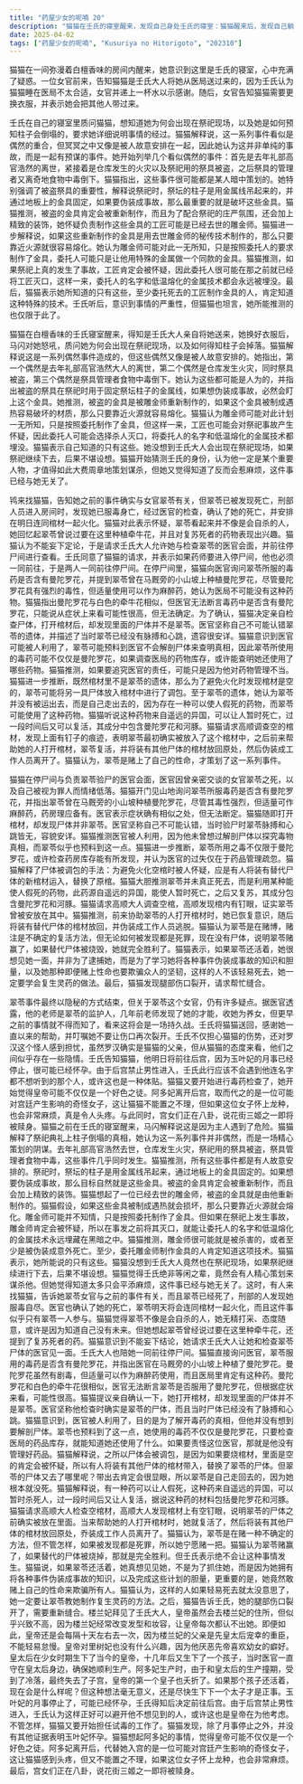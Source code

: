 ```yaml
---
title: "药屋少女的呢喃 20"
description: "猫猫在壬氏的寝室醒来，发现自己身处壬氏的寝室：猫猫醒来后，发现自己躺在散发着白檀香味的壬氏的寝室里，对此感到疑惑。猫猫在壬氏的寝室醒来，女官告知猫猫被送来的原因：一位女官告诉猫猫，因为她在医局睡觉不太好，是壬氏大人把她送来的，并递给她一杯水表示感谢。猫猫在壬氏的寝室醒来，女官请猫猫更换衣服：女官告知猫猫，她需要更换衣服，并表示会把其他人带来。壬氏询问事故的详细经过，壬氏质问猫猫：壬氏质问猫猫为何会出现在那里，以及如何得知柱子会掉落，要求她详细说明。壬氏询问事故的详细经过，猫猫解释事故经过：猫猫解释说，这是一系列偶然事件的重合，但这些偶然事件又像是被故意连接在一起，因此这可能不是事故，而是一起事件。壬氏询问事故的详细经过，猫猫列举偶然事件：猫猫列举了几个偶然事件：礼部高官浩然的离世、仓库的火灾和祭具被盗、祭具管理者食物中毒倒下，并指出这些事件可能是某人蓄意为之。壬氏询问事故的详细经过，猫猫指出被盗祭具的重要性：猫猫指出，祭祀时，祭坛的柱子是用金属线吊起，通过地板的金具固定的。如果想伪装成事故，自然会盯上金具。壬氏询问事故的详细经过，猫猫推测金具被重新制作：猫猫推测，被偷走的金具肯定会被重新制作，并且为了符合祭祀，还会加上精致的装饰，她对被请来的工匠也有些头绪，可能是去世的雕金师。壬氏询问事故的详细经过，猫猫解释雕金师的技术：猫猫解释说，被偷走的金具是雕金师重新制作的，如果这个金具因为加热而被破坏，只要使用去世雕金师的秘传技术，靠近火就能轻易熔化。壬氏询问事故的详细经过，猫猫认为雕金师不知情：猫猫认为雕金师可能什么都不知道，只是照委托制作了金具而已，并推测委托人可能拜托他用特殊金属做一个同款的金具。壬氏询问事故的详细经过，猫猫推测雕金师被灭口：猫猫推测，如果在祭祀上发生了事故，工匠也会被怀疑，因此委托人可能在那之前就灭口，这样委托人的名字与低温熔化的金属技术都会被埋没。壬氏询问事故的详细经过，猫猫表示自己知道的只有这些：猫猫表示，至少拜托死去工匠制作金具的人，肯定知道那项技术，而她知道的只有这些了。猫猫对壬氏身份的猜测，猫猫对壬氏出现在现场感到惊讶：猫猫对壬氏出现在现场感到惊讶，并思考如果那时的祭祀继续下去会发生什么。猫猫对壬氏身份的猜测，猫猫猜测壬氏的身份：猫猫猜测壬氏的身份，认为他肯定是什么重要人物，才值得这样精心策划来谋杀，但她又觉得知道了也是平添麻烦，这件事已经与她无关了。翠苓事件的调查，鸨告知翠苓的死讯：鸨来找猫猫，告诉她那起事件确实与那位翠苓女官有关，但找到她的时候已经是具尸体了，刑部的人破门而入的时候，她已经服毒倒下了，医官检查以后确认了她的死亡，明天就会连同棺材一起火化。翠苓事件的调查，猫猫质疑翠苓的死因：猫猫质疑翠苓像是会自杀的女人吗，并回忆起翠苓之前说要在这里种些牵牛花，以及她对复苏死者的药的兴趣。翠苓事件的调查，猫猫请求调查翠苓的死因：猫猫认为不能臆测，不能断言，于是请求壬氏大人让她和检查翠苓的医官见一面，去停尸间看看。翠苓事件的调查，壬氏陪同猫猫前往停尸间：壬氏表示药师要进去的话他也要去，于是两人一同前往停尸间。停尸间的调查，猫猫与医官见面：猫猫与医官见面，医官因为之前亲密交谈过的女官死了，甚至被当作罪人而感到沮丧。停尸间的调查，猫猫询问毒药成分：猫猫单刀直入地问医官，女官服的毒是否含有曼陀罗花，并指出翠苓在马厩旁边的小山坡种了曼陀罗花，虽然有很强的毒性，但是用量合适可以作为麻醉药使用，药房肯定有。停尸间的调查，医官无法断言毒药成分：医官表示，根据症状很有可能，但是无法确定。停尸间的调查，猫猫打开棺材：猫猫打开棺材，发现里面的尸体不是翠苓。停尸间的调查，医官坚称自己没有认错：医官坚称当时确实是翠苓的，脉搏和心跳都没有了，走时的样子也很美，他不可能认错。停尸间的调查，猫猫推测医官被利用：猫猫推测医官被利用了，因为他没有想过要切开尸体，从而了解那个毒物的真相，而翠苓也预测到了这一点。停尸间的调查，猫猫推测翠苓使用的毒药：猫猫推测翠苓所用的不仅只是曼陀罗花，检查一下药房的库存说不定就能得知她用了哪些。停尸间的调查，猫猫认为医官只是药品管理不周：猫猫认为，要谴责这位医官的话，就只是对药品管理不周而已。停尸间的调查，猫猫解释尸体被调包：猫猫解释说，就算要烧棺材，里面是空的会被怀疑，所以应该是在新棺材中放入代替的尸体调包了。停尸间的调查，猫猫推测翠苓没死：猫猫推测翠苓没死，因为有种药能让人假死，听说在遥远的异国，能暂时杀死人，不久后又能让其复活，材料里用到了曼陀罗花和河豚。停尸间的调查，猫猫请求调查空棺材：猫猫请求高顺大人调查空棺材。停尸间的调查，高顺发现空棺材有钉眼：高顺发现空棺材有钉眼，说明这里之前放着死去的翠苓。停尸间的调查，猫猫推测翠苓的逃脱计划：猫猫推测，来帮她的人打开棺材时，她复活了，把装了别的尸体的棺材放回去，乔装成工作人员走了。停尸间的调查，猫猫认为翠苓赌赢了：猫猫认为，翠苓赌在那种不确定的方法，不管怎样被发现了都是死罪，但这里没有尸体，说明翠苓赌赢了，如果替代的尸体烧之后就是完全胜利了。停尸间的调查，猫猫想见翠苓：猫猫表示，要是还活着的话，真想见见翠苓，倒不是为了抓住她，而是因为她把各种事件伪装成事故的知识，以及完成它们的胆量，更别提即便要赌上自己的性命，也要欺骗众人的强韧，此等人物草草殒命就太没意思了，势必要让她教自己复生灵药的做法。停尸间的调查，猫猫请求缝合伤口：猫猫表示自己的腿伤口好像裂开了，请求帮忙缝一下。翠苓事件的后续，翠苓一事隐秘收场：最终翠苓一事隐秘收场了，关于女官翠苓，模糊的点很多，据医官说，他老师是她的监护人，似乎几年前，老师看出了她的才能，收她作养女，然而再往前的事就不清楚了，会是一场持久战啊。翠苓事件的后续，壬氏送猫猫回去：壬氏送猫猫回去，并表示一直以来麻烦她了，可不能再让她那伤口裂开了。翠苓事件的后续，壬氏担心罗汉：壬氏表示要担心的不光是伤口，还有罗汉那个怪人，看来他确实是她父亲，但就药师的态度来看，应该有什么内情吧。翠苓事件的后续，壬氏明日去后宫：壬氏说明日要去后宫，因为玉叶妃似乎月经停了，可能是有喜了，后宫内禁止男性入内，就不会遇到连名字都不想听到的那家伙了，或许这是在为他考虑。翠苓事件的后续，猫猫又要做毒药检查：猫猫又要开始做毒药检查了，她觉得皇上可能不仅仅是个好色大叔，就算可靠的谈心对象阿多妃已经离去，而代替其进宫的，是可能对宫廷造成影响的奇怪姑娘，又不能不搭理，但是要让她怀上了也很麻烦，还真是令人头痛呢。翠苓事件的后续，三姬之一要被赎身：宫女们在八卦，说三头牌之一的要被赎身了。"
date: 2025-04-02
tags: ["药屋少女的呢喃", "Kusuriya no Hitorigoto", "202310"]
---
```


猫猫在一间弥漫着白檀香味的房间内醒来，她意识到这里是壬氏的寝室，心中充满了疑惑。一位女官前来，告知猫猫是壬氏大人将她从医局送过来的，因为壬氏认为猫猫睡在医局不太合适，女官并递上一杯水以示感谢。随后，女官告知猫猫需要更换衣服，并表示她会把其他人带过来。

壬氏在自己的寝室里质问猫猫，想知道她为何会出现在祭祀现场，以及她是如何预知柱子会倒塌的，要求她详细说明事情的经过。猫猫解释说，这一系列事件看似是偶然的重合，但冥冥之中又像是被人故意安排在一起，因此她认为这并非单纯的事故，而是一起有预谋的事件。她开始列举几个看似偶然的事件：首先是去年礼部高官浩然的离世，紧接着是仓库发生的火灾以及祭祀用的祭具被盗，之后祭具的管理者又离奇地食物中毒倒下。猫猫指出，这些事件很可能都是某人暗中策划的。她特别强调了被盗祭具的重要性，解释说祭祀时，祭坛的柱子是用金属线吊起来的，并通过地板上的金具固定，如果要伪装成事故，那么最重要的就是破坏这些金具。猫猫推测，被盗的金具肯定会被重新制作，而且为了配合祭祀的庄严氛围，还会加上精致的装饰，她怀疑负责制作这些金具的工匠可能是已经去世的雕金师。猫猫进一步解释说，如果这些重新制作的金具是用去世雕金师的秘传技术制作的，那么只要靠近火源就很容易熔化。她认为雕金师可能对此一无所知，只是按照委托人的要求制作了金具，委托人可能只是让他用特殊的金属做一个同款的金具。猫猫推测，如果祭祀上真的发生了事故，工匠肯定会被怀疑，因此委托人很可能在那之前就已经将工匠灭口，这样一来，委托人的名字和低温熔化的金属技术都会永远被埋没。最后，猫猫表示她所知道的只有这些，至少委托死去的工匠制作金具的人，肯定知道这种特殊的技术。壬氏听后，意识到事情的严重性，但猫猫也坦言，她所能推测的也仅限于此了。

猫猫在白檀香味的壬氏寝室醒来，得知是壬氏大人亲自将她送来，她换好衣服后，马闪对她怒吼，质问她为何会出现在祭祀现场，以及如何得知柱子会掉落。猫猫解释说这是一系列偶然事件造成的，但这些偶然又像是被人故意安排的。她指出，第一个偶然是去年礼部高官浩然大人的离世，第二个偶然是仓库发生火灾，同时祭具被盗，第三个偶然是祭具管理者食物中毒倒下。她认为这些都可能是人为的，并指出被盗的祭具在祭祀时用于固定祭坛柱子的金属线，如果想伪装成事故，必然会盯上这个金具。她推测，被盗的金具是被雕金师重新制作的，如果这个金具被制成遇热容易破坏的材质，那么只要靠近火源就容易熔化。猫猫认为雕金师可能对此计划一无所知，只是按照委托制作了金具，但这样一来，工匠也可能会对祭祀事故产生怀疑，因此委托人可能会选择杀人灭口，将委托人的名字和低温熔化的金属技术都埋没。猫猫表示自己知道的只有这些。她没想到壬氏大人会出现在祭祀现场，如果祭祀继续下去，后果不堪设想。猫猫开始猜测壬氏的身份，认为他一定是某个重要人物，才值得如此大费周章地策划谋杀，但她又觉得知道了反而会惹麻烦，这件事已经与她无关了。

鸨来找猫猫，告知她之前的事件确实与女官翠苓有关，但翠苓已被发现死亡，刑部人员进入房间时，发现她已服毒身亡，经过医官的检查，确认了她的死亡，并安排在明日连同棺材一起火化。猫猫对此表示怀疑，翠苓看起来并不像是会自杀的人，她回忆起翠苓曾说过要在这里种植牵牛花，并且对复苏死者的药物表现出兴趣。猫猫认为不能妄下定论，于是请求壬氏大人允许她与检查翠苓的医官会面，并前往停尸间进行查看。壬氏同意了猫猫的请求，并表示如果药师要进入停尸间，他也必须一同前往，于是两人一同前往停尸间。在停尸间里，猫猫向医官询问翠苓所服的毒药是否含有曼陀罗花，并提到翠苓曾在马厩旁的小山坡上种植曼陀罗花，尽管曼陀罗花具有强烈的毒性，但适量使用可以作为麻醉药，她认为医局不可能没有这种药物。猫猫指出曼陀罗花与白色的牵牛花相似，但医官无法断言毒药中是否含有曼陀罗花，只能说从症状上来看可能性很高，但无法确定。为了确认，猫猫决定亲自检查尸体，打开棺材后，却发现里面的尸体并不是翠苓。医官坚称自己不可能认错翠苓的遗体，并描述了当时翠苓已经没有脉搏和心跳，遗容很安详。猫猫意识到医官可能被人利用了，翠苓可能预料到医官不会解剖尸体来查明真相，因此翠苓所使用的毒药可能不仅仅是曼陀罗花，如果调查医局的药物库存，或许能查明她还使用了哪些药物。猫猫推测，如果要追究医官的责任，可能只是因为他对药物管理不当。猫猫进一步推断，既然棺材里不是翠苓的遗体，那么为了避免火化时发现棺材是空的，翠苓可能将另一具尸体放入棺材中进行了调包。至于翠苓的遗体，她认为翠苓并没有被运出去，而是自己走出去的，因为存在一种可以使人假死的药物，而翠苓可能使用了这种药物。猫猫听说这种药物来自遥远的异国，可以让人暂时死亡，过一段时间后又可以复活，其成分中包含曼陀罗花和河豚。猫猫请求高顺调查空的棺材，发现上面有钉子的痕迹，表明翠苓最初确实被放入了这个棺材中，之后前来帮助她的人打开棺材，翠苓复活，并将装有其他尸体的棺材放回原处，然后伪装成工作人员离开了。猫猫认为，翠苓是赌上了自己的性命，才策划了这一系列事件。

猫猫在停尸间与负责翠苓验尸的医官会面，医官因曾亲密交谈的女官翠苓之死，以及自己被视为罪人而情绪低落。猫猫开门见山地询问翠苓所服毒药是否含有曼陀罗花，并指出翠苓曾在马厩旁的小山坡种植曼陀罗花，尽管其毒性强烈，但适量可作麻醉药，药房理应备有。医官表示症状确有相似之处，但无法断定。猫猫随即打开棺材，却发现尸体并非翠苓。医官坚称自己不可能认错，当时验尸时翠苓脉搏和心跳皆无，容貌安详。猫猫推测医官被人利用，因为他未曾想过解剖尸体以探究毒物真相，而翠苓似乎也预料到这一点。猫猫进一步推断，翠苓所用之毒不仅限于曼陀罗花，或许检查药房库存能有所发现，并认为医官的过失仅在于药品管理疏忽。猫猫解释了尸体被调包的手法：为避免火化空棺时被人怀疑，应是有人将装有替代尸体的新棺材运入，替换了原棺。猫猫大胆推测翠苓并未真正死去，而是利用某种能使人假死的药物，此药源自遥远的异国，能使人暂时死亡，之后又复苏，其成分包含曼陀罗花和河豚。猫猫请求高顺大人调查空棺，高顺发现棺内有钉眼，证实翠苓曾被安放在其中。猫猫推测，前来协助翠苓的人打开棺材时，她已恢复意识，随后将装有替代尸体的棺材放回，并伪装成工作人员逃脱。猫猫认为翠苓是在赌博，赌注是不确定的复活方法，但无论如何被发现都是死罪，现在没有尸体，说明翠苓赌赢了，如果替代尸体被烧毁，她就完全胜利了。猫猫表示，如果翠苓还活着，她很想见她一面，并非为了逮捕她，而是为了学习她将各种事件伪装成事故的知识和胆量，以及她那种即便赌上性命也要欺骗众人的坚韧，这样的人不该轻易死去，她一定要学会复生灵药的做法。最后，猫猫发现腿部伤口裂开，请求帮忙缝合。

翠苓事件最终以隐秘的方式结束，但关于翠苓这个女官，仍有许多疑点。据医官透露，他的老师是翠苓的监护人，几年前老师发现了她的才能，收她为养女，但更早之前的事情就不得而知了，看来这将会是一场持久战。壬氏将猫猫送回，感谢她一直以来的帮助，并叮嘱她不要让伤口再次裂开。壬氏不仅担心猫猫的伤势，还对罗汉这个怪人感到担忧，虽然罗汉确实是猫猫的父亲，但从猫猫的态度来看，他们之间似乎存在一些隐情。壬氏告知猫猫，他明日将前往后宫，因为玉叶妃的月事已经停止，很可能已经怀孕。由于后宫禁止男性进入，壬氏此行应该不会遇到他连名字都不想听到的那个人，或许这也是一种体贴。猫猫又要开始进行毒药检查了，她开始觉得皇帝可能不仅仅是一个好色之徒。阿多妃离开后宫，取而代之的是一位可能对宫廷产生影响的奇怪女子，这让猫猫不能置之不理，但如果这位女子怀上龙种，也会非常麻烦，真是令人头疼。与此同时，宫女们正在八卦，说花街三姬之一即将被赎身。猫猫之前在壬氏的寝室醒来，马闪解释说这是因为主人遇到了危险。猫猫解释了祭祀典礼上柱子倒塌的真相，她认为这一系列事件并非偶然，而是一场精心策划的阴谋。去年礼部高官浩然去世，仓库发生火灾，祭祀用的祭具被盗，祭具管理者食物中毒，这些事件几乎同时发生。猫猫推测，所有这些事件都是有人故意安排的。祭祀时，祭坛的柱子是用金属线吊起来，通过地板上的金具固定的。如果想要伪装成事故，那么目标自然就是这些金具。被盗的金具肯定会被重新制作，而且会加上精致的装饰。猫猫想起了一位已经去世的雕金师，被盗的金具就是由他重新制作的。猫猫假设，如果这些金具被制成遇热就会损坏，那么只要靠近火源就会熔化。雕金师可能并不知情，只是按照委托制作了金具。但如果在祭祀上发生事故，雕金师肯定会被怀疑，所以在事发之前将其灭口，就能让委托人的名字和低温熔化的金属技术永远埋藏在黑暗之中。猫猫推测，雕金师很可能就是被杀害的，或者至少是被伪装成意外死亡。至少，委托雕金师制作金具的人肯定知道这项技术。猫猫表示，她所能说的只有这些。猫猫没想到壬氏大人竟然也在祭祀现场，如果祭祀继续进行下去，后果不堪设想。猫猫觉得壬氏绝非等闲之辈，竟然会有人精心策划来谋杀他。但她觉得知道太多只会平添麻烦，这件事已经与她无关了。这时，有人来找猫猫，告诉她翠苓女官与之前的事件有关，而且翠苓已经死了，刑部的人发现她服毒自尽。医官也确认了她的死亡，翠苓明天将会连同棺材一起火化，而且这件事似乎只有翠苓一人参与。猫猫觉得翠苓不像是会自杀的人，她无精打采、态度随意，或许是因为知道自己没有未来。但她想起翠苓曾经说过要在这里种牵牛花，还提到了复苏死者的药。猫猫意识到不能妄下结论，她请求壬氏大人让她和检查翠苓尸体的医官见一面。壬氏大人也陪她一同前往停尸间。猫猫直接询问医官，翠苓服用的毒药是否含有曼陀罗花，并指出医官在马厩旁的小山坡上种植了曼陀罗花。曼陀罗花虽然有剧毒，但适量可以作为麻醉药使用，而且医局里肯定有这种药。曼陀罗花和白色的牵牛花很相似，医官无法断言翠苓是否服用了曼陀罗花，但根据症状来看，可能性很高。猫猫提议亲自确认一下，她打开棺材，却发现里面的尸体并不是翠苓。医官坚称他检查时确实是翠苓的尸体，而且当时尸体已经没有了脉搏和心跳。猫猫意识到，医官被人利用了，目的是为了解开毒药的真相，但他并没有想到要解剖尸体。翠苓也预料到了这一点，她使用的毒药不仅仅是曼陀罗花，只要检查医局的药品库存，就能知道她还使用了什么。如果要责怪这位医官，那就是他没有管理好药品。猫猫解释说，之所以尸体会被调包，是因为如果要烧棺材，里面是空的肯定会被怀疑，所以有人将装有其他尸体的棺材带入，替换了翠苓的尸体。但翠苓的尸体又去了哪里呢？带出去肯定会很显眼，所以翠苓是自己走回去的，因为她根本就没死。猫猫解释说，有一种药可以让人假死，这种药来自遥远的异国，可以暂时杀死人，过一段时间后又让人复活，据说这种药的材料包括曼陀罗花和河豚。猫猫请求高顺大人检查空棺材，高顺大人发现棺材上有空钉眼，说明翠苓的尸体之前确实被放在里面。当来帮助她的人打开棺材时，她就复活了，然后将装有其他尸体的棺材放回原处，乔装成工作人员离开了。猫猫认为，翠苓是在赌一种不确定的方法，但不管怎样，如果被发现都是死罪，所以她宁愿赌一把。猫猫认为翠苓赌赢了，如果替代的尸体被烧掉，那就是完全胜利。但壬氏表示绝不会让这种事情发生。猫猫说，如果翠苓还活着，她真想见见她，不是为了抓住她，而是因为她拥有将各种事件伪装成事故的知识，以及完成这些计划的胆量，更重要的是，她竟然敢赌上自己的性命来欺骗所有人。猫猫认为，这样的人如果轻易死去就太没意思了，她一定要让翠苓教她制作复生灵药的方法。之后，猫猫告诉壬氏，她的腿部伤口裂开了，需要重新缝合。楼兰妃拜见了壬氏大人，皇帝虽然会去楼兰妃的住所，但似乎兴致不高，因为楼兰妃经常改变发型和妆容，让皇帝每次都认不出她。即便如此，皇帝还是会每隔十天左右去一次，因为楼兰妃的父亲是先皇太后宠幸的重臣，不能轻易怠慢。皇帝对里树妃也没有什么兴趣，因为他厌恶先帝喜欢幼女的癖好。皇太后在少女时期生下了当今的皇帝，十几年后又生下了一个孩子，当时医官一直守在皇太后身边，确保她顺利生产。阿多妃生产时，由于和皇太后的生产撞期，受到了冷落，最终失去了子宫，皇帝的第一个皇子也夭折了。如果那个孩子还活着，现在会是什么样呢？但这种想法毫无意义，还是尽快生下下一个太子才是正事。玉叶妃的月事停止了，可能已经怀孕，壬氏得知后决定前往后宫。由于后宫禁止男性进入，壬氏认为这样正好可以避开他不想见到的人，或许这也是皇帝在为他考虑。不管怎样，猫猫又要开始担任试毒的工作了。猫猫发现，除了月事停止之外，并没有其他证据表明玉叶妃怀孕。猫猫想起阿多妃的事情，觉得皇帝可能不仅仅是一个好色之徒。阿多妃离开后，代替她入宫的是一位可能对宫廷产生影响的奇怪女子，这让猫猫感到头疼，但又不能置之不理，如果这位女子怀上龙种，也会非常麻烦。最后，宫女们正在八卦，说花街三姬之一即将被赎身。